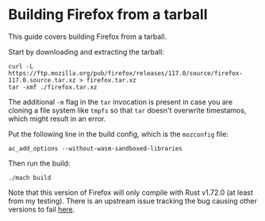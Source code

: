 # Building Firefox from a tarball

This guide covers building Firefox from a tarball.

Start by downloading and extracting the tarball:

```shell
curl -L https://ftp.mozilla.org/pub/firefox/releases/117.0/source/firefox-117.0.source.tar.xz > firefox.tar.xz
tar -xmf ./firefox.tar.xz
```

The additional `-m` flag in the `tar` invocation is present in case
you are cloning a file system like `tmpfs` so that `tar` doesn't
overwrite timestamos, which might result in an error.

Put the following line in the build config, which is the `mozconfig`
file:

```shell
ac_add_options --without-wasm-sandboxed-libraries
```

Then run the build:

```shell
./mach build
```

Note that this version of Firefox will only compile with Rust v1.72.0 (at least
from my testing). There is an upstream issue tracking the bug causing other
versions to fail [here](https://bugzilla.mozilla.org/show_bug.cgi?id=1849869).

